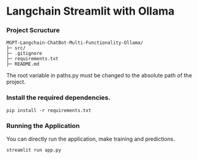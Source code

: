 # Langchain Streamlit with Ollama
### Project Scructure

```
MGPT-Langchain-ChatBot-Multi-Functionality-Ollama/
├─ src/
├─ .gitignore
├─ requirements.txt
├─ README.md
```

The root variable in paths.py must be changed to the absolute path of the project.

### Install the required dependencies.

```shell
pip install -r requirements.txt
```


### Running the Application

You can directly run the application, make training and predictions. 

```bash
streamlit run app.py
```  
